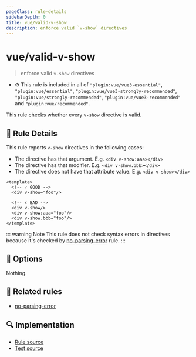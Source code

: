 ```yaml
---
pageClass: rule-details
sidebarDepth: 0
title: vue/valid-v-show
description: enforce valid `v-show` directives
---
```

# vue/valid-v-show
> enforce valid `v-show` directives

- :gear: This rule is included in all of `"plugin:vue/vue3-essential"`, `"plugin:vue/essential"`, `"plugin:vue/vue3-strongly-recommended"`, `"plugin:vue/strongly-recommended"`, `"plugin:vue/vue3-recommended"` and `"plugin:vue/recommended"`.

This rule checks whether every `v-show` directive is valid.

## :book: Rule Details

This rule reports `v-show` directives in the following cases:

- The directive has that argument. E.g. `<div v-show:aaa></div>`
- The directive has that modifier. E.g. `<div v-show.bbb></div>`
- The directive does not have that attribute value. E.g. `<div v-show></div>`

<eslint-code-block :rules="{'vue/valid-v-show': ['error']}">

```vue
<template>
  <!-- ✓ GOOD -->
  <div v-show="foo"/>

  <!-- ✗ BAD -->
  <div v-show/>
  <div v-show:aaa="foo"/>
  <div v-show.bbb="foo"/>
</template>
```

</eslint-code-block>

::: warning Note
This rule does not check syntax errors in directives because it's checked by [no-parsing-error] rule.
:::

## :wrench: Options

Nothing.

## :couple: Related rules

- [no-parsing-error]

[no-parsing-error]: no-parsing-error.md

## :mag: Implementation

- [Rule source](https://github.com/vuejs/eslint-plugin-vue/blob/master/lib/rules/valid-v-show.js)
- [Test source](https://github.com/vuejs/eslint-plugin-vue/blob/master/tests/lib/rules/valid-v-show.js)
